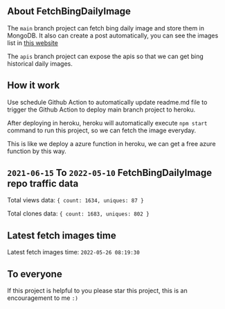 ## About FetchBingDailyImage

The `main` branch project can fetch bing daily image and store them in MongoDB.
It also can create a post automatically, you can see the images list in [this website](https://oursalbum.netlify.app)

The `apis` branch project can expose the apis so that we can get bing historical daily images.

## How it work

Use schedule Github Action to automatically update readme.md file to trigger the Github Action to deploy main branch project to heroku.

After deploying in heroku, heroku will automatically execute `npm start` command to run this project, so we can fetch the image everyday.

This is like we deploy a azure function in heroku, we can get a free azure function by this way.

## `2021-06-15` To `2022-05-10` FetchBingDailyImage repo traffic data

Total views data: `{ count: 1634, uniques: 87 }`

Total clones data: `{ count: 1683, uniques: 802 }`

## Latest fetch images time

Latest fetch images time: `2022-05-26 08:19:30`

## To everyone

If this project is helpful to you please star this project, this is an encouragement to me `:)`



